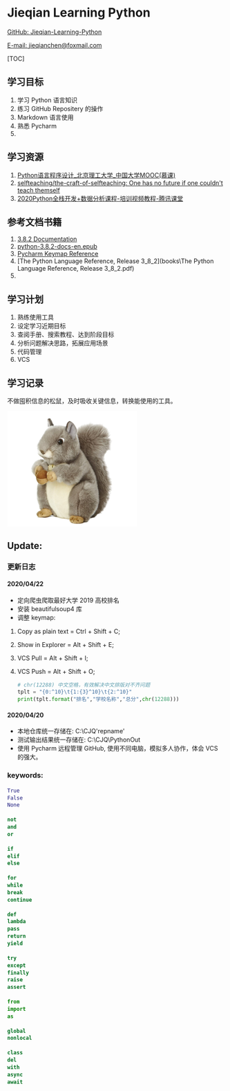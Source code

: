 # Jieqian Learning Python
[GitHub: Jieqian-Learning-Python](https://github.com/Jieqian-Chen/Jieqian-Learning-Python)

[E-mail: jieqianchen@foxmail.com](mailto:jieqianchen@foxmail.com)

[TOC]


## 学习目标
1. 学习 Python 语言知识
2. 练习 GitHub Repositery 的操作
3. Markdown 语言使用
4. 熟悉 Pycharm 
5. 
## 学习资源
1. [Python语言程序设计_北京理工大学_中国大学MOOC(慕课)](https://www.icourse163.org/course/BIT-268001)
2. [selfteaching/the-craft-of-selfteaching: One has no future if one couldn't teach themself](https://github.com/selfteaching/the-craft-of-selfteaching)
3. [2020Python全栈开发+数据分析课程-培训视频教程-腾讯课堂](https://ke.qq.com/course/1347237?taid=6628259820506789)
## 参考文档书籍
1. [3.8.2 Documentation](https://docs.python.org/3/)
2. [python-3.8.2-docs-en.epub](books\python-3.8.2-docs-en.epub)
3. [Pycharm Keymap Reference](books\PyCharmKeymapReferenceCard.pdf) 
4. [The Python Language Reference, Release 3_8_2](books\The Python Language Reference, Release 3_8_2.pdf)
5. 
## 学习计划
1. 熟练使用工具
2. 设定学习近期目标
3. 查阅手册、搜索教程、达到阶段目标
4. 分析问题解决思路，拓展应用场景
5. 代码管理
6. VCS 
## 学习记录
不做囤积信息的松鼠，及时吸收关键信息，转换能使用的工具。

![](images/Squirrel.jpg)

## Update:

### 更新日志

#### 2020/04/22

- 定向爬虫爬取最好大学 2019 高校排名
- 安装 beautifulsoup4 库
- 调整 keymap: 
1. Copy as plain text = Ctrl + Shift + C; 

2. Show in Explorer = Alt + Shift + E;

3. VCS Pull = Alt + Shift + I;

4. VCS Push = Alt + Shift + O;

   ```python
   # chr(12288) 中文空格，有效解决中文排版对不齐问题
   tplt = "{0:^10}\t{1:{3}^10}\t{2:^10}"
   print(tplt.format("排名","学校名称","总分",chr(12288)))
   ```

   

#### 2020/04/20

- 本地仓库统一存储在: C:\CJQ\'repname'
- 测试输出结果统一存储在: C:\CJQ\PythonOut
- 使用 Pycharm 远程管理 GitHub, 使用不同电脑，模拟多人协作，体会 VCS 的强大。

### keywords:
```python
True
False
None

not
and
or

if
elif
else

for
while
break
continue

def
lambda
pass
return
yield

try
except
finally
raise
assert

from
import
as

global
nonlocal

class
del
with
async
await

```

